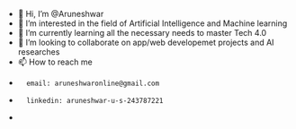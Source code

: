 - 👋 Hi, I’m @Aruneshwar
- 👀 I’m interested in the field of Artificial Intelligence and Machine learning
- 🌱 I’m currently learning all the necessary needs to master Tech 4.0
- 💞️ I’m looking to collaborate on app/web developemet projects and AI researches
- 📫 How to reach me 
-       email: aruneshwaronline@gmail.com
-       linkedin: aruneshwar-u-s-243787221
-       

<!---
Aruneshwar2004/Aruneshwar2004 is a ✨ special ✨ repository because its `README.md` (this file) appears on your GitHub profile.
You can click the Preview link to take a look at your changes.
--->
